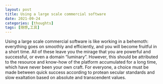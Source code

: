 ```yaml
---
layout: post
title: Using a large scale commercial software
date: 2021-09-24
categories: [thoughts]
tags: [随想,工具]
---
```


Using a large scale commercial software is like working in a behemoth: everything goes on smoothly and efficiently, and you will become fruitful in a short time. All of these leave you the mirage that you are powerful and successful, or even a domain “luminary”. However, this should be attributed to the resource and know-how of the platform accumulated for a long time, which have never been your own craft. For everyone, a choice must be made between quick success according to protean secular standards and slow exaltation based on absolute and transcendent values.
